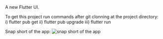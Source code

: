 A new Flutter UI.

To get this project run commands after git clonning at the project directory:
i) flutter pub get
ii) flutter pub upgrade
iii) flutter run


Snap short of the app:
<img src="https://raw.githubusercontent.com/gauravmasand/flutter-e-commerce-app-for-face-wash/main/assets/img/IMG_20220831_224553.jpg" alt="snap short of the app"/>

